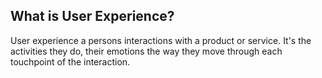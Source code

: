 ## What is User Experience?
User experience a persons interactions with a product or service. It's the activities they do, their emotions the way they move through each touchpoint of the interaction.




